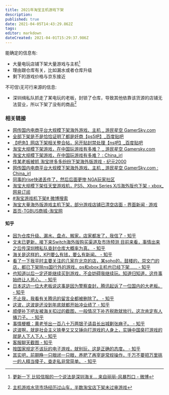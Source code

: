 ```yaml
---
title: 2021年淘宝主机游戏下架
description: 
published: true
date: 2021-04-05T14:43:29.862Z
tags: 
editor: markdown
dateCreated: 2021-04-01T15:29:37.986Z
---
```


能确定的信息有:

+ 大量电玩店铺下架大量游戏与主机[^gcl_01]
+ 理由跟仓库有关，比如漏水或者仓库升级
+ 剩下的游戏价格与京东接近

[^gcl_01]: [更新一下 比较信服的一个说法是深圳海关... 来自丽丽-风暴烈口 - 微博](https://archive.is/ykJDR "https://weibo.com/1233961201/K8rP8Dct9")

不可信\无可行来源的信息:

+ 深圳缉私队抓走了某电玩的老板，封锁了仓库，导致其他依靠该货源的店铺无法营业，所以下架了没有的商品[^gcl_02]

[^gcl_02]: [主机游戏水货市场经历过山车，半数淘宝店下架未过审游戏](https://archive.is/vi5ED "https://posts.careerengine.us/p/60633dc29a3e7928f1600025")

### 相关链接

+ [网传国内电商平台大规模下架海外游戏、主机 _ 游民星空 GamerSky.com](https://archive.is/CJ16b "https://www.gamersky.com/news/202103/1374700.shtml")
+ [全部下架是不是恰恰证明了都是奸商【ps5吧】_百度贴吧](https://web.archive.org/web/20210331065048/https://tieba.baidu.com/p/7280568569)
+ [【吧务】网店下架相关整合帖，另开贴封禁处理【ns吧】_百度贴吧](https://archive.is/ZqasN "https://web.archive.org/web/20210331064025/https://tieba.baidu.com/p/7281229548")
+ [淘宝大规模下架游戏，在中国玩游戏有多难？ _ 游民星空 Gamersky.com](https://archive.is/go6qz "https://www.gamersky.com/zl/column/202103/1375032.shtml")
+ [淘宝大规模下架游戏，在中国玩游戏有多难？ : China_irl](https://web.archive.org/web/20210331062232/https://old.reddit.com/r/China_irl/comments/mgkd4l/淘宝大规模下架游戏在中国玩游戏有多难/)
+ [传某老板被抓 淘宝拼多多纷纷下架海外版游戏 - 纪元2000](https://web.archive.org/web/20210331030747/https://www.epochtimes.com/gb/21/3/29/n12843651.htm)
+ [网传国内电商平台大规模下架海外游戏、主机 _ 游民星空 GamerSky.com : China_irl](https://web.archive.org/web/20210331031821/https://old.reddit.com/r/China_irl/comments/mg2gnt/网传国内电商平台大规模下架海外游戏主机_游民星空_gamerskycom/)
+ [同事的rise快递丢件了，然后后面更惨 NGA玩家社区](https://archive.is/2e28Q "https://bbs.nga.cn/read.php?tid=26114882")
+ [淘宝大规模下架任天堂游戏机，PS5、Xbox Series X/S海外版也下架 - xbox_网易订阅](https://archive.is/ETo2y "https://www.163.com/dy/article/G6DC2JQS0519D4UH.html")
+ [#淘宝游戏机下架# 微博搜索](https://archive.is/ejMpb "https://s.weibo.com/weibo?q=%23淘宝游戏机下架%23")
+ [淘宝大量海外版游戏主机下架，部分游戏店铺已清空店面 - 界面新闻 · 游戏](https://web.archive.org/web/20210401153220/https://www.jiemian.com/article/5889148.html "https://www.jiemian.com/article/5889148.html")
+ [首页-TGBUS商城-淘宝网](https://web.archive.org/web/20210404151331/https://tgbushd.world.taobao.com/ "https://archive.ph/Aw4rQ")

#### 知乎

+ [因为仓库升级、漏水、盘点、搬家，店家都发了，我信了  - 知乎](https://web.archive.org/web/20210331080517/https://www.zhihu.com/question/451888962/answer/1807256834)
+ [文末已更新，接下来Switch海外版购买渠道及市场预测 目前来看，事情出来之后传深圳稽私队查封仓库大概率为真。 - 知乎](https://web.archive.org/web/20210331015053/https://www.zhihu.com/question/451888962)
+ [海关是这样的，KPI要么有钱，要么有新闻。 - 知乎](https://web.archive.org/web/20210331015422/https://www.zhihu.com/question/451888962/answer/1806377362)
+ [看了一下我平时主要关注的几家在北京的店，某soho的，鼓楼的，崇文门的店，都已下架除ns国行外的游戏，ps和xbox主机也已经下架...... - 知乎](https://web.archive.org/web/20210331015720/https://www.zhihu.com/question/451888962/answer/1806473369)
+ [也知道以后一定还能继续买到游戏，不会妨碍我继续玩。知道归知道，这件事始终让人恶心。 - 知乎](https://web.archive.org/web/20210331020056/https://www.zhihu.com/question/451888962/answer/1806806770)
+ [日本这边一位大老板说这事是因为警察查封，腾讯起诉了一位国内的大老板。 - 知乎](https://web.archive.org/web/20210331020252/https://www.zhihu.com/question/451888962/answer/1807174442)
+ [不止我，我看有关腾讯的留言全都被删除了。 - 知乎](https://web.archive.org/web/20210331020434/https://www.zhihu.com/question/451888962/answer/1807361539)
+ [这波，这波是还没到年底就都开始冲业绩了 - 知乎](https://web.archive.org/web/20210331020539/https://www.zhihu.com/question/451888962/answer/1807838109)
+ [顺便补下吧友被海关扣过的截图，一般情况下补齐税款就放行。这次肯定有人捅刀子。 - 知乎](https://web.archive.org/web/20210331020832/https://www.zhihu.com/question/451888962/answer/1807741585)
+ [事情梗概：黄老爷出一百八十万两银子请县长出城剿张麻子。 - 知乎](https://web.archive.org/web/20210331020558/https://www.zhihu.com/question/451888962/answer/1807314861)
+ [这波啊，就是社会主义铁拳又又又锤向打游戏的人身上，实锤中国臭打游戏的就是人下人下人 - 知乎](https://web.archive.org/web/20210331024035/https://www.zhihu.com/question/451888962/answer/1808248023)
+ [客服聊天截图 - 知乎](https://web.archive.org/web/20210331080238/https://www.zhihu.com/question/451888962/answer/1807100802)
+ [按国家规定不该玩的电子游戏，就别玩，这是正确的态度。 - 知乎](https://web.archive.org/web/20210331080240/https://www.zhihu.com/question/451888962/answer/1807445218)
+ [其实吧，前期睁一只眼闭一只眼，养肥了再宰是常规操作，千万不要把万里挑一的人精当傻子，查走私非常简单。 - 知乎](https://web.archive.org/web/20210331080519/https://www.zhihu.com/question/451888962/answer/1807581782)
